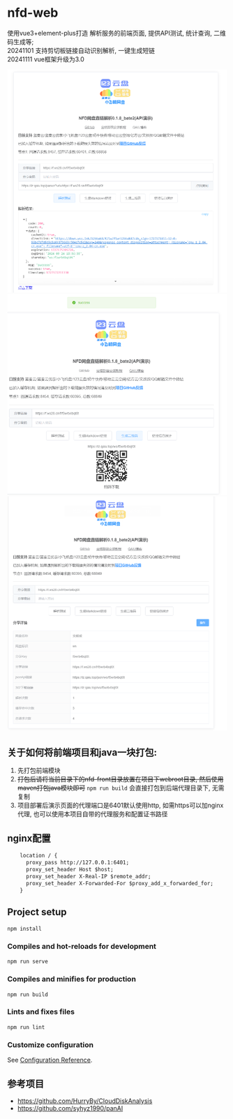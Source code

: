 # nfd-web 
使用vue3+element-plus打造
解析服务的前端页面, 提供API测试, 统计查询, 二维码生成等;  
20241101 支持剪切板链接自动识别解析, 一键生成短链  
20241111 vue框架升级为3.0      

![img_2.png](img/img_2.png)
![img.png](img/img.png)
![img_1.png](img/img_1.png)

## 关于如何将前端项目和java一块打包:  
1. 先打包前端模块
2. ~~打包后请将当前目录下的nfd-front目录放置在项目下webroot目录, 然后使用maven打包java模块即可~~ `npm run build` 会直接打包到后端代理目录下, 无需复制
3. 项目部署后演示页面的代理端口是6401默认使用http, 如需https可以加nginx代理, 也可以使用本项目自带的代理服务和配置证书路径

## nginx配置
```nginx
    location / {
      proxy_pass http://127.0.0.1:6401;
      proxy_set_header Host $host;
      proxy_set_header X-Real-IP $remote_addr;
      proxy_set_header X-Forwarded-For $proxy_add_x_forwarded_for;
    }
```

## Project setup
```
npm install
```

### Compiles and hot-reloads for development
```
npm run serve
```

### Compiles and minifies for production
```
npm run build
```

### Lints and fixes files
```
npm run lint
```

### Customize configuration
See [Configuration Reference](https://cli.vuejs.org/config/).


## 参考项目
- https://github.com/HurryBy/CloudDiskAnalysis
- https://github.com/syhyz1990/panAI
